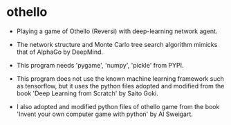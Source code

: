 # othello

- Playing a game of Othello (Reversi) with deep-learning network agent.

- The network structure and Monte Carlo tree search algorithm mimicks that of AlphaGo by DeepMind.

- This program needs 'pygame', 'numpy', 'pickle' from PYPI.

- This program does not use the known machine learning framework such as tensorflow, but it uses the python files adopted and modified from the book 'Deep Learning from Scratch' by Saito Goki.

- I also adopted and modified python files of othello game from the book 'Invent your own computer game with python' by Al Sweigart.

